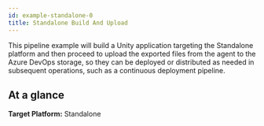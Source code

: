 ```yaml
---
id: example-standalone-0
title: Standalone Build And Upload
---
```


This pipeline example will build a Unity application targeting the Standalone platform and then proceed to upload the exported files from the agent to the Azure DevOps storage, so they can be deployed or distributed as needed in subsequent operations, such as a continuous deployment pipeline.

## At a glance

**Target Platform:** Standalone